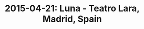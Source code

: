 ---
layout: show
title: '2015-04-21: Luna - Teatro Lara, Madrid, Spain'
name: 2015-04-21-luna-teatro-lara-madrid-spain
show-venue: 'Teatro Lara, Madrid, Spain'
show-setlist: [
  "Slide",
  "Malibu Love Nest",
  "Chinatown",
  "Sideshow by the Seashore",
  "Lost in Space",
  "Speedbumps",
  "Going Home",
  "This Time Around",
  "Friendly Advice",
  "Tracy I love You",
  "Bewitched",
  "Bonnie and Clyde",
  "Indian Summer",
  "[encore]",
  "Slash Your Tires",
  "23 Minutes in Brussels"
  ]
show-date: 2015-04-21
category: 2015
show-radio: 
show-lastfm: 
show-cancelled: 
performers: [
  "Dean Wareham - guitar/vocals",
  "Sean Eden - guitar/vocals",
  "Lee Wall - drums",
  "Britta Phillips - bass/vocals"
  ]
facebook-event-url: 
show-poster-url: 
show-ticket-url: 
show-venue-website: 
show-additional: 
---